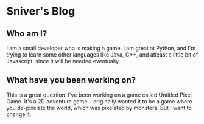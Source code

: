 # Sniver's Blog
## Who am I?
I am a small developer who is making a game. I am great at Python, and I'm trying to learn some other languages like Java, C++, and atleast a little bit of Javascript, since it will be needed eventually.
## What have you been working on?
This is a great question. I've been working on a game called Untitled Pixel Game. It's a 2D adventure game. I originally wanted it to be a game where you de-pixelate the world, which was pixelated by monsters. But I want to change it.